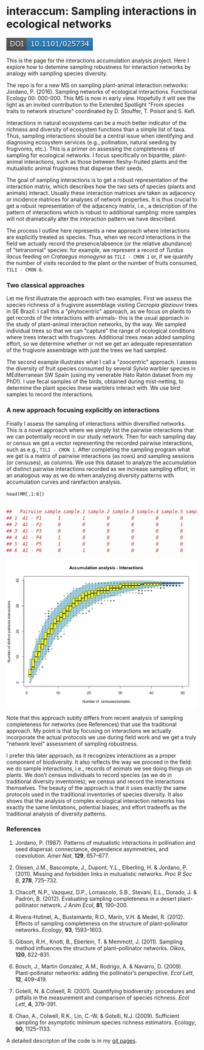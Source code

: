 interaccum: Sampling interactions in ecological networks
==========
[![DOI](./images/doi.png)](http://dx.doi.org/10.1101/025734)

This is the page for the interactions accumulation analysis project. Here I explore how to detemine sampling robustness for interaction networks by analogy with sampling species diversity.

The repo is for a new MS on sampling plant-animal interaction networks:
Jordano, P. (2016). Sampling networks of ecological interactions. Functional Ecology 00: 000-000. This MS is now in early view. Hopefully it will see the light as an invited contribution to the Extended Spotlight "From species traits to network structure" coordinated by D. Stouffer, T. Poisot and S. Kefi.

Interactions in natural ecosystems can be a much better indicator of the richness and diversity of ecosystem functions than a simple list of taxa. Thus, sampling interactions should be a central issue when identifying and diagnosing ecosystem services (e.g., pollination, natural seeding by frugivores, etc.). This is a primer on assessing the completeness of sampling for ecological networks. I focus specifically on bipartite, plant-animal interactions, such as those between fleshy-fruited plants and the mutualistic animal frugivores that disperse their seeds.

The goal of sampling interactions is to get a robust representation of the interaction matrix, which describes how the two sets of species (plants and animals) interact. Usually these interaction matrices are taken as adjacency or incidence matrices for analyses of network properties. It is thus crucial to get a robust representation of the adjacency matrix, i.e., a description of the pattern of interactions which is robust to additional sampling: more samples will not dramatically alter the interaction pattern we have described. 

The process I outline here represents a new approach where interactions are explicitly treated as species. Thus, when we record interactions in the field we actually record the presence/absence (or the relative abundance) of "tetranomial" species: for example, we represent a record of *Turdus ilacus* feeding on *Crataegus monogyna* as `TILI - CMON 1` or, if we quantify the number of visits recorded to the plant or the number of fruits consumed, `TILI - CMON 6`.

### Two classical approaches
Let me first illustrate the approach with two examples. First we assess the species richness of a frugivore assemblage visiting *Cecropia glaziouvi* trees in SE Brazil. I call this a "phytocentric" approach, as we focus on plants to get records of the interactions with animals- this is the usual approach in the study of plant-animal interaction networks, by the way. We sampled individual trees so that we can "capture" the range of ecological conditions where trees interact with frugivores. Additional trees mean added sampling effort, so we determine whether or not we get an adequate representation of the frugivore assemblage with just the trees we had sampled. 

The second example illustrates what I call a "zoocentric" approach. I assess the diversity of fruit species consumed by several *Sylvia* warbler species in MEditerranean SW Spain (using my venerable Hato Ratón dataset from my PhD!). I use fecal samples of the birds, obtained during mist-netting, to determine the plant species these warblers interact with. We use bird samples to record the interactions. 

### A new approach focusing explicitly on interactions
Finally I assess the sampling of interactions within diversified networks. This is a novel approach where we simply list the pairwise interactions that we can potentially record in our study network. Then for each sampling day or census we get a vector representing the recorded pairwise interactions, such as e.g., `TILI - CMON 1`. After completing the sampling program what we get is a matrix of pairwise interactions (as rows) and sampling sessions (or censuses), as columns. We use this dataset to analyze the accumulation of distinct pairwise interactions recorded as we increase sampling effort, in an analogous way as we do when analyzing diversity patterns with accumulation curves and rarefaction analysis.

`head(MM[,1:8])`

```r

##   Pairwise sample sample.1 sample.2 sample.3 sample.4 sample.5 sample.6
## 1  A1 - P1      1        1        0        0        0        0        0
## 2  A1 - P2      0        0        0        0        0        1        0
## 3  A1 - P3      0        0        0        0        0        0        0
## 4  A1 - P4      1        0        0        0        0        0        0
## 5  A1 - P5      1        0        0        0        0        0        1
## 6  A1 - P6      0        1        0        0        0        0        0

```

![plot of chunk pairwise_interactions_2](images/pairwise_interactions_2.png)

Note that this approach subtly differs from recent analysis of sampling completeness for networks (see References) that use the traditional approach. My point is that by focusing on interactions we actually incorporate the actual protocols we use during field work and we get a truly "network level" assessment of sampling robustness.

I prefer this later approach, as it recognizes interactions as a proper component of biodiversity. It also reflects the way we proceed in the field: we do sample interactions, i.e., records of animals we see doing things on plants. We don't census individuals to record species (as we do in traditional diversity inventories); we census and record the interactions themselves. The beauty of the approach is that it uses exactly the same protocols used in the traditional inventories of species diversity. It also shows that the analysis of complex ecological interaction networks has exactly the same limitations, potential biases, and effort tradeoffs as the traditional analysis of diversity patterns.


### References

1. Jordano, P. (1987). Patterns of mutualistic interactions in pollination and seed dispersal: connectance, dependence asymmetries, and coevolution. *Amer Nat*, **129**, 657–677.

2. Olesen, J.M., Bascompte, J., Dupont, Y.L., Elberling, H. & Jordano, P. (2011). Missing and forbidden links in mutualistic networks. *Proc R Soc B*, **278**, 725–732.

3. Chacoff, N.P., Vazquez, D.P., Lomascolo, S.B., Stevani, E.L., Dorado, J. & Padrón, B. (2012). Evaluating sampling completeness in a desert plant-pollinator network. *J Anim Ecol*, **81**, 190–200.

4. Rivera-Hutinel, A., Bustamante, R.O., Marín, V.H. & Medel, R. (2012). Effects of sampling completeness on the structure of plant-pollinator networks. *Ecology*, **93**, 1593–1603.

5. Gibson, R.H., Knott, B., Eberlein, T. & Memmott, J. (2011). Sampling method influences the structure of plant–pollinator networks. *Oikos*, **120**, 822–831.

6. Bosch, J., Martín González, A.M., Rodrigo, A. & Navarro, D. (2009). Plant-pollinator networks: adding the pollinator’s perspective. *Ecol Lett*, **12**, 409–419.

7. Gotelli, N. & Colwell, R. (2001). Quantifying biodiversity: procedures and pitfalls in the measurement and comparison of species richness. *Ecol Lett*, **4**, 379–391.

8. Chao, A., Colwell, R.K., Lin, C.-W. & Gotelli, N.J. (2009). Sufficient sampling for asymptotic minimum species richness estimators. *Ecology*, **90**, 1125–1133.


A detailed descripton of the code is in my [git pages](http://pedroj.github.io/interaccum/).

